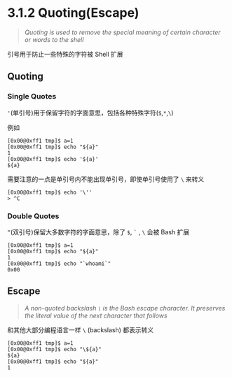 # 3.1.2 Quoting(Escape)

> *Quoting is used to remove the special meaning of certain character or words to the shell*

引号用于防止一些特殊的字符被 Shell 扩展

## Quoting

### Single Quotes

`'`(单引号)用于保留字符的字面意思，包括各种特殊字符(`$`,`*`,`\`)

例如

```
[0x00@0xff1 tmp]$ a=1
[0x00@0xff1 tmp]$ echo "${a}"
1
[0x00@0xff1 tmp]$ echo '${a}'
${a}
```

需要注意的一点是单引号内不能出现单引号，即使单引号使用了 `\` 来转义

```
[0x00@0xff1 tmp]$ echo '\''
> ^C
```

### Double Quotes

`“`(双引号)保留大多数字符的字面意思，除了 `$`, `` ` `` , `\` 会被 Bash 扩展

```
[0x00@0xff1 tmp]$ a=1
[0x00@0xff1 tmp]$ echo "${a}"
1
[0x00@0xff1 tmp]$ echo "`whoami`"
0x00
```



## Escape

> *A non-quoted backslash `\` is the Bash escape character. It preserves the literal value of the next character that follows*

和其他大部分编程语言一样 `\` (backslash) 都表示转义

```
[0x00@0xff1 tmp]$ a=1
[0x00@0xff1 tmp]$ echo "\${a}"
${a}
[0x00@0xff1 tmp]$ echo "${a}"
1
```

